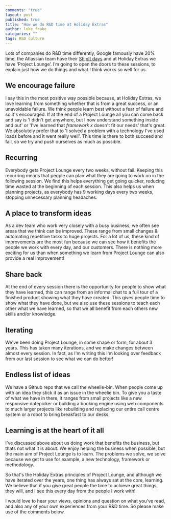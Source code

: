 ```yaml
---
comments: "true"
layout: post
published: true
title: "How we do R&D time at Holiday Extras"
author: luke_frake
categories: ""
tags: R&D culture
---
```


Lots of companies do R&D time differently, Google famously have 20% time, the Atlassian team have their [ShipIt days](http://blogs.atlassian.com/2011/11/now-shipping-atlassian-shipit-day/) and at Holiday Extras we have ‘Project Lounge’. I’m going to open the doors to these sessions, to explain just how we do things and what I think works so well for us.

## We encourage failure
I say this in the most positive way possible because, at Holiday Extras, we love learning from something whether that is from a great success, or an unavoidable failure. We think people learn best without a fear of failure and so it's encouraged. If at the end of a Project Lounge all you can come back and say is 'I didn't get anywhere, but I now understand something inside and out' or 'I've learned that *framework x* doesn't fit our needs' that's great. We absolutely prefer that to 'I solved a problem with a technology I've used loads before and it went really well'. This time is there to both succeed and fail, so we try and push ourselves as much as possible.

## Recurring
Everybody gets Project Lounge every two weeks, without fail. Keeping this recurring means that people can plan what they are going to work on in the following session. We find this helps everything get going quicker, reducing time wasted at the beginning of each session.
This also helps us when planning projects, as everybody has 9 working days every two weeks, stopping unnecessary planning headaches.

## A place to transform ideas
As a dev team who work very closely with a busy business, we often see areas that we think can be improved. These range from small changes & automating repetitive tasks to huge projects.
For a lot of us, these kind of improvements are the most fun because we can see how it benefits the people we work with every day, and our customers. There is nothing more exciting for us than when something we learn from Project Lounge can also provide a real improvement!

## Share back
At the end of every session there is the opportunity for people to show what they have learned, this can range from an informal chat to a full tour of a finished product showing what they have created. This gives people time to show what they have done, but we also use these sessions to teach each other what we have learned, so that we all benefit from each others new skills and/or knowledge.

## Iterating
We've been doing Project Lounge, in some shape or form, for about 3 years. This has taken many iterations, and we make changes between almost every session. In fact, as I'm writing this I'm looking over feedback from our last session to see what we can do better!

## Endless list of ideas
We have a Github repo that we call the wheelie-bin. When people come up with an idea they stick it as an issue in the wheelie bin. To give you a taste of what we have in there, it ranges from small projects like a new responsive datepicker or building a booking engine using web components to much larger projects like rebuilding and replacing our entire call centre system or a robot to bring breakfast to our desks.

## Learning is at the heart of it all
I've discussed above about us doing work that benefits the business, but thats not what it is about. We enjoy helping the business when possible, but the main aim of Project Lounge is to learn. The problems we solve, we solve because we get to use for example, a new technology, framework or methodology.

So that's the Holiday Extras principles of Project Lounge, and although we have iterated over the years, one thing has always sat at the core, learning. We believe that if you give great people the time to achieve great things, they will, and I see this every day from the people I work with!

I would love to hear your views, opinions and question on what you've read, and also any of your own experiences from your R&D time. So please make use of the comments below.